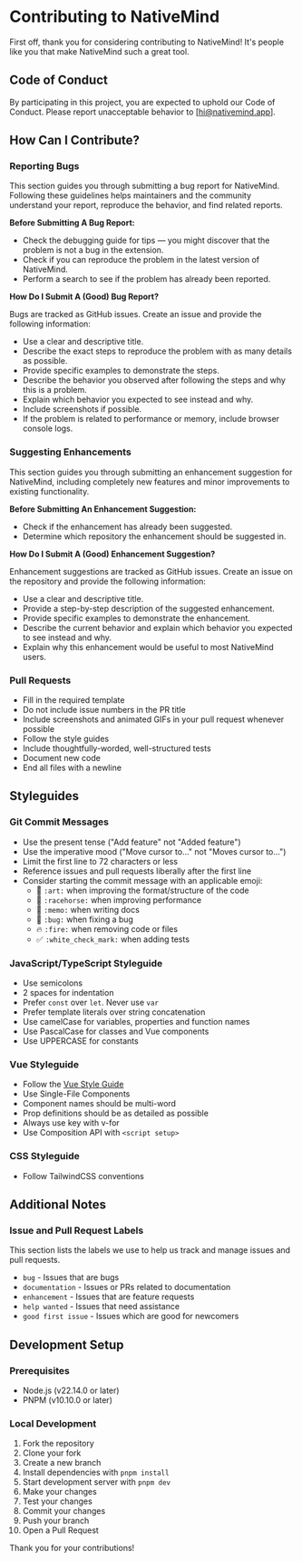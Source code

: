# Contributing to NativeMind

First off, thank you for considering contributing to NativeMind! It's people like you that make NativeMind such a great tool.

## Code of Conduct

By participating in this project, you are expected to uphold our Code of Conduct. Please report unacceptable behavior to [hi@nativemind.app].

## How Can I Contribute?

### Reporting Bugs

This section guides you through submitting a bug report for NativeMind. Following these guidelines helps maintainers and the community understand your report, reproduce the behavior, and find related reports.

**Before Submitting A Bug Report:**

* Check the debugging guide for tips — you might discover that the problem is not a bug in the extension.
* Check if you can reproduce the problem in the latest version of NativeMind.
* Perform a search to see if the problem has already been reported.

**How Do I Submit A (Good) Bug Report?**

Bugs are tracked as GitHub issues. Create an issue and provide the following information:

* Use a clear and descriptive title.
* Describe the exact steps to reproduce the problem with as many details as possible.
* Provide specific examples to demonstrate the steps.
* Describe the behavior you observed after following the steps and why this is a problem.
* Explain which behavior you expected to see instead and why.
* Include screenshots if possible.
* If the problem is related to performance or memory, include browser console logs.

### Suggesting Enhancements

This section guides you through submitting an enhancement suggestion for NativeMind, including completely new features and minor improvements to existing functionality.

**Before Submitting An Enhancement Suggestion:**

* Check if the enhancement has already been suggested.
* Determine which repository the enhancement should be suggested in.

**How Do I Submit A (Good) Enhancement Suggestion?**

Enhancement suggestions are tracked as GitHub issues. Create an issue on the repository and provide the following information:

* Use a clear and descriptive title.
* Provide a step-by-step description of the suggested enhancement.
* Provide specific examples to demonstrate the enhancement.
* Describe the current behavior and explain which behavior you expected to see instead and why.
* Explain why this enhancement would be useful to most NativeMind users.

### Pull Requests

* Fill in the required template
* Do not include issue numbers in the PR title
* Include screenshots and animated GIFs in your pull request whenever possible
* Follow the style guides
* Include thoughtfully-worded, well-structured tests
* Document new code
* End all files with a newline

## Styleguides

### Git Commit Messages

* Use the present tense ("Add feature" not "Added feature")
* Use the imperative mood ("Move cursor to..." not "Moves cursor to...")
* Limit the first line to 72 characters or less
* Reference issues and pull requests liberally after the first line
* Consider starting the commit message with an applicable emoji:
  * 🎨 `:art:` when improving the format/structure of the code
  * 🐎 `:racehorse:` when improving performance
  * 📝 `:memo:` when writing docs
  * 🐛 `:bug:` when fixing a bug
  * 🔥 `:fire:` when removing code or files
  * ✅ `:white_check_mark:` when adding tests

### JavaScript/TypeScript Styleguide

* Use semicolons
* 2 spaces for indentation
* Prefer `const` over `let`. Never use `var`
* Prefer template literals over string concatenation
* Use camelCase for variables, properties and function names
* Use PascalCase for classes and Vue components
* Use UPPERCASE for constants

### Vue Styleguide

* Follow the [Vue Style Guide](https://vuejs.org/style-guide/)
* Use Single-File Components
* Component names should be multi-word
* Prop definitions should be as detailed as possible
* Always use key with v-for
* Use Composition API with `<script setup>`

### CSS Styleguide

* Follow TailwindCSS conventions

## Additional Notes

### Issue and Pull Request Labels

This section lists the labels we use to help us track and manage issues and pull requests.

* `bug` - Issues that are bugs
* `documentation` - Issues or PRs related to documentation
* `enhancement` - Issues that are feature requests
* `help wanted` - Issues that need assistance
* `good first issue` - Issues which are good for newcomers

## Development Setup

### Prerequisites

* Node.js (v22.14.0 or later)
* PNPM (v10.10.0 or later)

### Local Development

1. Fork the repository
2. Clone your fork
3. Create a new branch
4. Install dependencies with `pnpm install`
5. Start development server with `pnpm dev`
6. Make your changes
7. Test your changes
8. Commit your changes
9. Push your branch
10. Open a Pull Request

Thank you for your contributions!

